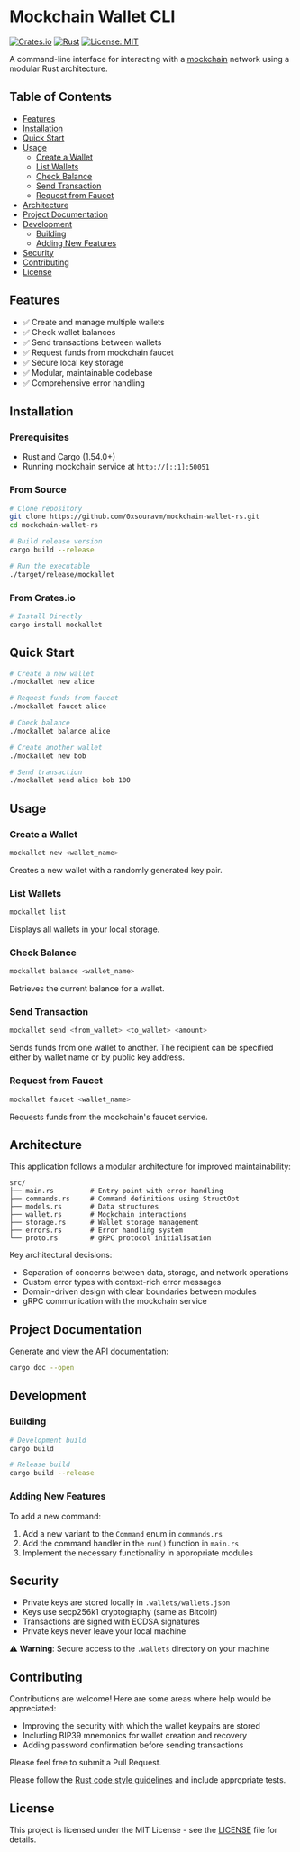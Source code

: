 # Mockchain Wallet CLI

[![Crates.io](https://img.shields.io/crates/v/mockallet)](https://crates.io/crates/mockallet)
[![Rust](https://img.shields.io/badge/rust-1.54.0%2B-orange)](https://www.rust-lang.org/)
[![License: MIT](https://img.shields.io/badge/License-MIT-blue.svg)](https://opensource.org/licenses/MIT)

A command-line interface for interacting with a [mockchain](https://github.com/0xsouravm/mockchain) network using a modular Rust architecture.

## Table of Contents

- [Features](#features)
- [Installation](#installation)
- [Quick Start](#quick-start)
- [Usage](#usage)
  - [Create a Wallet](#create-a-wallet)
  - [List Wallets](#list-wallets)
  - [Check Balance](#check-balance)
  - [Send Transaction](#send-transaction)
  - [Request from Faucet](#request-from-faucet)
- [Architecture](#architecture)
- [Project Documentation](#project-documentation)
- [Development](#development)
  - [Building](#building)
  - [Adding New Features](#adding-new-features)
- [Security](#security)
- [Contributing](#contributing)
- [License](#license)

## Features

- ✅ Create and manage multiple wallets
- ✅ Check wallet balances
- ✅ Send transactions between wallets
- ✅ Request funds from mockchain faucet
- ✅ Secure local key storage
- ✅ Modular, maintainable codebase
- ✅ Comprehensive error handling

## Installation

### Prerequisites

- Rust and Cargo (1.54.0+)
- Running mockchain service at `http://[::1]:50051`

### From Source

```bash
# Clone repository
git clone https://github.com/0xsouravm/mockchain-wallet-rs.git
cd mockchain-wallet-rs

# Build release version
cargo build --release

# Run the executable
./target/release/mockallet
```

### From Crates.io

```bash
# Install Directly
cargo install mockallet
```

## Quick Start

```bash
# Create a new wallet
./mockallet new alice

# Request funds from faucet
./mockallet faucet alice

# Check balance
./mockallet balance alice

# Create another wallet
./mockallet new bob

# Send transaction
./mockallet send alice bob 100
```

## Usage

### Create a Wallet

```bash
mockallet new <wallet_name>
```

Creates a new wallet with a randomly generated key pair.

### List Wallets

```bash
mockallet list
```

Displays all wallets in your local storage.

### Check Balance

```bash
mockallet balance <wallet_name>
```

Retrieves the current balance for a wallet.

### Send Transaction

```bash
mockallet send <from_wallet> <to_wallet> <amount>
```

Sends funds from one wallet to another. The recipient can be specified either by wallet name or by public key address.

### Request from Faucet

```bash
mockallet faucet <wallet_name>
```

Requests funds from the mockchain's faucet service.

## Architecture

This application follows a modular architecture for improved maintainability:

```
src/
├── main.rs         # Entry point with error handling
├── commands.rs     # Command definitions using StructOpt
├── models.rs       # Data structures
├── wallet.rs       # Mockchain interactions
├── storage.rs      # Wallet storage management
├── errors.rs       # Error handling system
└── proto.rs        # gRPC protocol initialisation
```

Key architectural decisions:
- Separation of concerns between data, storage, and network operations
- Custom error types with context-rich error messages
- Domain-driven design with clear boundaries between modules
- gRPC communication with the mockchain service

## Project Documentation

Generate and view the API documentation:

```bash
cargo doc --open
```

## Development

### Building

```bash
# Development build
cargo build

# Release build
cargo build --release
```

### Adding New Features

To add a new command:
1. Add a new variant to the `Command` enum in `commands.rs`
2. Add the command handler in the `run()` function in `main.rs`
3. Implement the necessary functionality in appropriate modules

## Security

- Private keys are stored locally in `.wallets/wallets.json`
- Keys use secp256k1 cryptography (same as Bitcoin)
- Transactions are signed with ECDSA signatures
- Private keys never leave your local machine

⚠️ **Warning**: Secure access to the `.wallets` directory on your machine


## Contributing

Contributions are welcome! Here are some areas where help would be appreciated:

- Improving the security with which the wallet keypairs are stored
- Including BIP39 mnemonics for wallet creation and recovery
- Adding password confirmation before sending transactions

Please feel free to submit a Pull Request.

Please follow the [Rust code style guidelines](https://rust-lang.github.io/api-guidelines/) and include appropriate tests.

## License

This project is licensed under the MIT License - see the [LICENSE](https://github.com/0xsouravm/mockchain-wallet-rs/blob/master/LICENSE) file for details.